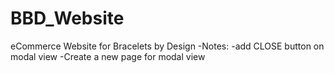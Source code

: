 # BBD_Website
eCommerce Website for Bracelets by Design
-Notes:
-add CLOSE button on modal view
-Create a new page for modal view